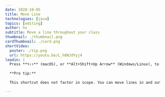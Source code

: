 ```yaml
---
date: 2020-10-05
title: Move Line
technologies: [java]
topics: [editing]
author: hs
subtitle: Move a line throughout your class
thumbnail: ./thumbnail.png
cardThumbnail: ./card.png
shortVideo:
  poster: ./tip.png
  url: https://youtu.be/L_h8NJdYyj4
leadin: |
  Press **⌥⇧↑** (macOS), or **Alt+Shift+Up Arrow** (Windows/Linux), to move a line up. To move a line down use **⌥⇧↓** (macOS), or **Alt+Shift+Down Arrow** (Windows/Linux).   
  
  **Pro tip:**
  
  This shortcut does not factor in scope. You can move lines in and out of scope. 

---
```

